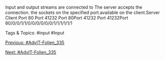 Input and output streams are connected  to The server accepts the connection. 
the sockets on the specified port.available on the client.Server Client
Port 80 Port 41232
Port 80Port 41232
Port 41232Port 80/0/0/1/1/0/0/0/0/0/0/1/1/1/1/1/1

   Tags & Topics:
   #input
   #Input

[Previous: #AdvIT-Folien_335](AdvIT-Folien_335.md)

[Next: #AdvIT-Folien_335](AdvIT-Folien_335.md)
